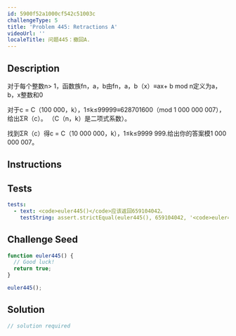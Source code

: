 ```yaml
---
id: 5900f52a1000cf542c51003c
challengeType: 5
title: 'Problem 445: Retractions A'
videoUrl: ''
localeTitle: 问题445：撤回A.
---
```


## Description
<section id="description">对于每个整数n&gt; 1，函数族fn，a，b由fn，a，b（x）≡ax+ b mod n定义为a，b，x整数和0 <p>对于c = C（100 000，k），1≤k≤99999≡628701600（mod 1 000 000 007），给出ΣR（c）。 （C（n，k）是二项式系数）。 </p><p>找到ΣR（c）得c = C（10 000 000，k），1≤k≤9999 999.给出你的答案模1 000 000 007。 </p></section>

## Instructions
<section id="instructions">
</section>

## Tests
<section id='tests'>

```yml
tests:
  - text: <code>euler445()</code>应该返回659104042。
    testString: assert.strictEqual(euler445(), 659104042, '<code>euler445()</code> should return 659104042.');

```

</section>

## Challenge Seed
<section id='challengeSeed'>

<div id='js-seed'>

```js
function euler445() {
  // Good luck!
  return true;
}

euler445();

```

</div>



</section>

## Solution
<section id='solution'>

```js
// solution required
```
</section>
